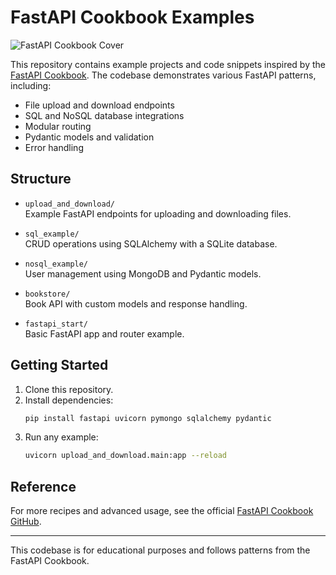 # FastAPI Cookbook Examples

![FastAPI Cookbook Cover](https://camo.githubusercontent.com/5224f4a6b75cb2f757d8e332af9b5be7a66540e50f4833f4f234d389b7d55ddf/68747470733a2f2f636f6e74656e742e7061636b742e636f6d2f5f2f696d6167652f6f726967696e616c2f4232313032352f636f7665725f696d6167655f6c617267652e6a7067)

This repository contains example projects and code snippets inspired by the [FastAPI Cookbook](https://github.com/PacktPublishing/FastAPI-Cookbook). The codebase demonstrates various FastAPI patterns, including:

- File upload and download endpoints
- SQL and NoSQL database integrations
- Modular routing
- Pydantic models and validation
- Error handling

## Structure

- `upload_and_download/`  
  Example FastAPI endpoints for uploading and downloading files.

- `sql_example/`  
  CRUD operations using SQLAlchemy with a SQLite database.

- `nosql_example/`  
  User management using MongoDB and Pydantic models.

- `bookstore/`  
  Book API with custom models and response handling.

- `fastapi_start/`  
  Basic FastAPI app and router example.

## Getting Started

1. Clone this repository.
2. Install dependencies:
   ```bash
   pip install fastapi uvicorn pymongo sqlalchemy pydantic
   ```
3. Run any example:
   ```bash
   uvicorn upload_and_download.main:app --reload
   ```

## Reference

For more recipes and advanced usage, see the official [FastAPI Cookbook GitHub](https://github.com/PacktPublishing/FastAPI-Cookbook).

---
This codebase is for educational purposes and follows patterns from the FastAPI Cookbook.